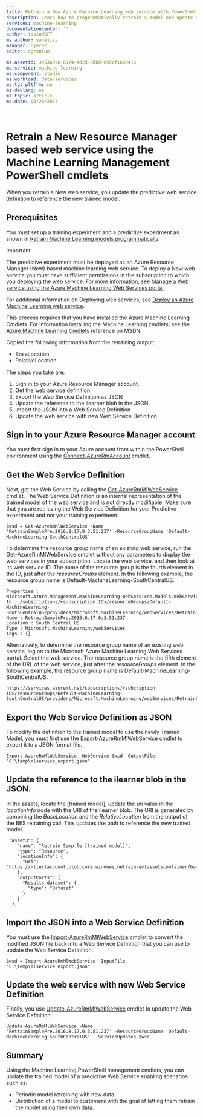 ```yaml
---
title: Retrain a New Azure Machine Learning web service with PowerShell | Microsoft Docs
description: Learn how to programmatically retrain a model and update the web service to use the newly trained model in Azure Machine Learning using the Machine Learning Management PowerShell cmdlets.
services: machine-learning
documentationcenter: ''
author: YasinMSFT
ms.author: yahajiza
manager: hjerez
editor: cgronlun

ms.assetid: 3953a398-6174-4d2d-8bbd-e55cf1639415
ms.service: machine-learning
ms.component: studio
ms.workload: data-services
ms.tgt_pltfrm: na
ms.devlang: na
ms.topic: article
ms.date: 03/28/2017

---
```

# Retrain a New Resource Manager based web service using the Machine Learning Management PowerShell cmdlets
When you retrain a New web service, you update the predictive web service definition to reference the new trained model.

## Prerequisites
You must set up a training experiment and a predictive experiment as shown in [Retrain Machine Learning models programmatically](retrain-models-programmatically.md).

> [!IMPORTANT]
> The predictive experiment must be deployed as an Azure Resource Manager (New) based machine learning web service.
> To deploy a New web service you must have sufficient permissions in the subscription to which you deploying the web service. For more information, see [Manage a Web service using the Azure Machine Learning Web Services portal](manage-new-webservice.md).

For additional information on Deploying web services, see [Deploy an Azure Machine Learning web service](publish-a-machine-learning-web-service.md).

This process requires that you have installed the Azure Machine Learning Cmdlets. For information installing the Machine Learning cmdlets, see the [Azure Machine Learning Cmdlets](https://msdn.microsoft.com/library/azure/mt767952.aspx) reference on MSDN.

Copied the following information from the retraining output:

* BaseLocation
* RelativeLocation

The steps you take are:

1. Sign in to your Azure Resource Manager account.
2. Get the web service definition
3. Export the Web Service Definition as JSON
4. Update the reference to the ilearner blob in the JSON.
5. Import the JSON into a Web Service Definition
6. Update the web service with new Web Service Definition

## Sign in to your Azure Resource Manager account
You must first sign in to your Azure account from within the PowerShell environment using the [Connect-AzureRmAccount](/powershell/module/azurerm.profile/connect-azurermaccount) cmdlet.

## Get the Web Service Definition
Next, get the Web Service by calling the [Get-AzureRmMlWebService](https://msdn.microsoft.com/library/mt619267.aspx) cmdlet. The Web Service Definition is an internal representation of the trained model of the web service and is not directly modifiable. Make sure that you are retrieving the Web Service Definition for your Predictive experiment and not your training experiment.

    $wsd = Get-AzureRmMlWebService -Name 'RetrainSamplePre.2016.8.17.0.3.51.237' -ResourceGroupName 'Default-MachineLearning-SouthCentralUS'

To determine the resource group name of an existing web service, run the Get-AzureRmMlWebService cmdlet without any parameters to display the web services in your subscription. Locate the web service, and then look at its web service ID. The name of the resource group is the fourth element in the ID, just after the *resourceGroups* element. In the following example, the resource group name is Default-MachineLearning-SouthCentralUS.

    Properties : Microsoft.Azure.Management.MachineLearning.WebServices.Models.WebServicePropertiesForGraph
    Id : /subscriptions/<subscription ID>/resourceGroups/Default-MachineLearning-SouthCentralUS/providers/Microsoft.MachineLearning/webServices/RetrainSamplePre.2016.8.17.0.3.51.237
    Name : RetrainSamplePre.2016.8.17.0.3.51.237
    Location : South Central US
    Type : Microsoft.MachineLearning/webServices
    Tags : {}

Alternatively, to determine the resource group name of an existing web service, log on to the Microsoft Azure Machine Learning Web Services portal. Select the web service. The resource group name is the fifth element of the URL of the web service, just after the *resourceGroups* element. In the following example, the resource group name is Default-MachineLearning-SouthCentralUS.

    https://services.azureml.net/subscriptions/<subcription ID>/resourceGroups/Default-MachineLearning-SouthCentralUS/providers/Microsoft.MachineLearning/webServices/RetrainSamplePre.2016.8.17.0.3.51.237


## Export the Web Service Definition as JSON
To modify the definition to the trained model to use the newly Trained Model, you must first use the [Export-AzureRmMlWebService](https://msdn.microsoft.com/library/azure/mt767935.aspx) cmdlet to export it to a JSON format file.

    Export-AzureRmMlWebService -WebService $wsd -OutputFile "C:\temp\mlservice_export.json"

## Update the reference to the ilearner blob in the JSON.
In the assets, locate the [trained model], update the *uri* value in the *locationInfo* node with the URI of the ilearner blob. The URI is generated by combining the *BaseLocation* and the *RelativeLocation* from the output of the BES retraining call. This updates the path to reference the new trained model.

     "asset3": {
        "name": "Retrain Samp.le [trained model]",
        "type": "Resource",
        "locationInfo": {
          "uri": "https://mltestaccount.blob.core.windows.net/azuremlassetscontainer/baca7bca650f46218633552c0bcbba0e.ilearner"
        },
        "outputPorts": {
          "Results dataset": {
            "type": "Dataset"
          }
        }
      },

## Import the JSON into a Web Service Definition
You must use the [Import-AzureRmMlWebService](https://msdn.microsoft.com/library/azure/mt767925.aspx) cmdlet to convert the modified JSON file back into a Web Service Definition that you can use to update the Web Service Definition.

    $wsd = Import-AzureRmMlWebService -InputFile "C:\temp\mlservice_export.json"


## Update the web service with new Web Service Definition
Finally, you use [Update-AzureRmMlWebService](https://msdn.microsoft.com/library/azure/mt767922.aspx) cmdlet to update the Web Service Definition.

    Update-AzureRmMlWebService -Name 'RetrainSamplePre.2016.8.17.0.3.51.237' -ResourceGroupName 'Default-MachineLearning-SouthCentralUS'  -ServiceUpdates $wsd

## Summary
Using the Machine Learning PowerShell management cmdlets, you can update the trained model of a predictive Web Service enabling scenarios such as:

* Periodic model retraining with new data.
* Distribution of a model to customers with the goal of letting them retrain the model using their own data.

